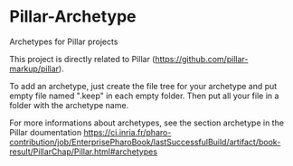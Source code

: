 # Pillar-Archetype
Archetypes for Pillar projects

This project is directly related to Pillar (https://github.com/pillar-markup/pillar).

To add an archetype, just create the file tree for your archetype and put empty file named ".keep" in each empty folder.
Then put all your file in a folder with the archetype name.

For more informations about archetypes, see the section archetype in the Pillar doumentation
https://ci.inria.fr/pharo-contribution/job/EnterprisePharoBook/lastSuccessfulBuild/artifact/book-result/PillarChap/Pillar.html#archetypes
